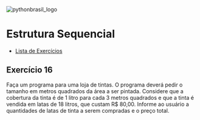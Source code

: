 ![pythonbrasil_logo](https://github.com/MatheusLPolidoro/python_brasil/assets/89528428/7c43d52a-bf1a-4add-9b72-72962962a3f9)

# Estrutura Sequencial 
- [Lista de Exercícios](https://github.com/MatheusLPolidoro/python_brasil)

## Exercício 16

Faça um programa para uma loja de tintas. O programa deverá pedir o tamanho em metros quadrados da área a ser pintada. Considere que a cobertura da tinta é de 1 litro para cada 3 metros quadrados e que a tinta é vendida em latas de 18 litros, que custam R$ 80,00. Informe ao usuário a quantidades de latas de tinta a serem compradas e o preço total.